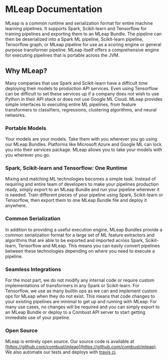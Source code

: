 # MLeap Documentation

MLeap is a common runtime and serialization format for entire machine learning pipelines. It supports Spark, Scikit-learn and Tensorflow for training pipelines and exporting them to an MLeap Bundle. The pipeline can then be deserialized into a Spark ML pipeline, Scikit-learn pipeline, Tensorflow graph, or MLeap pipeline for use as a scoring engine or general purpose transformer pipeline. MLeap itself offers a comprehensive engine for executing pipelines that is portable across the JVM.

## Why MLeap?

Many companies that use Spark and Scikit-learn have a difficult time
deploying their models to production API services. Even using Tensorflow
can be difficult to set these services up if a company does not wish to
use Python in their API stack or does not use Google ML Cloud. MLeap
provides simple interfaces to executing entire ML pipelines, from
feature transformers to classifiers, regressions, clustering algorithms,
and neural networks.

### Portable Models

Your models are your models. Take them with you wherever you go using
our MLeap Bundles. Platforms like Microsoft Azure and Google ML can lock
you into their services package. MLeap allows you to take your models
with you wherever you go.

### Spark, Scikit-learn and Tensorflow: One Runtime

Mixing and matching ML technologies becomes a simple task. Instead of requiring
and entire team of developers to make your pipelines production ready,
simply export to an MLeap Bundle and run your pipeline wherever it is
needed. Train different pieces of your pipeline using Spark,
Scikit-learn or Tensorflow, then export them to one MLeap Bundle file
and deploy it anywhere.

### Common Serialization

In addition to providing a useful execution engine, MLeap Bundles
provide a common serialization format for a large set of ML feature
extractors and algorithms that are able to be exported and imported
across Spark, Scikit-learn, Tensorflow and MLeap. This means you can
easily convert pipelines between these technologies depending on where
you need to execute a pipeline.

### Seamless Integrations

For the most part, we do not modify any internal code or require custom
implementations of transformers in any Spark or Scikit-learn. For
Tensorflow, we use as many builtin ops as we can and implement custom
ops for MLeap when they do not exist. This means that code changes to
your existing pipelines are minimal to get up and running with MLeap.
For many use cases, no changes will be required and you can simply
export to an MLeap Bundle or deploy to a Combust API server to start
getting immediate use of your pipeline.

### Open Source

MLeap is entirely open source. Our source code is available at
[https://github.com/combust/mleap](https://github.com/combust/mleap). We also automate
our tests and deploys with [travis ci](https://travis-ci.org/combust/mleap).

